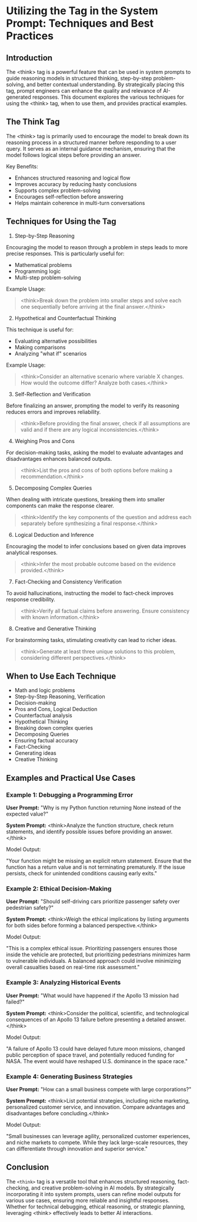 # Utilizing the Tag in the System Prompt: Techniques and Best Practices

## Introduction

The &lt;think&gt; tag is a powerful feature that can be used in system prompts to guide reasoning models in structured thinking, step-by-step problem-solving, and better contextual understanding. By strategically placing this tag, prompt engineers can enhance the quality and relevance of AI-generated responses. This document explores the various techniques for using the &lt;think&gt; tag, when to use them, and provides practical examples.

## The Think Tag

The &lt;think&gt; tag is primarily used to encourage the model to break down its reasoning process in a structured manner before responding to a user query. It serves as an internal guidance mechanism, ensuring that the model follows logical steps before providing an answer.

Key Benefits:

* Enhances structured reasoning and logical flow
* Improves accuracy by reducing hasty conclusions
* Supports complex problem-solving
* Encourages self-reflection before answering
* Helps maintain coherence in multi-turn conversations

## Techniques for Using the  Tag

1. Step-by-Step Reasoning

Encouraging the model to reason through a problem in steps leads to more precise responses. This is particularly useful for:

* Mathematical problems
* Programming logic
* Multi-step problem-solving

Example Usage:

> &lt;think&gt;Break down the problem into smaller steps and solve each one sequentially before arriving at the final answer.&lt;/think&gt;

2. Hypothetical and Counterfactual Thinking

This technique is useful for:

* Evaluating alternative possibilities
* Making comparisons
* Analyzing "what if" scenarios

Example Usage:

> &lt;think&gt;Consider an alternative scenario where variable X changes. How would the outcome differ? Analyze both cases.&lt;/think&gt;

3. Self-Reflection and Verification

Before finalizing an answer, prompting the model to verify its reasoning reduces errors and improves reliability.

> &lt;think&gt;Before providing the final answer, check if all assumptions are valid and if there are any logical inconsistencies.&lt;/think&gt;

4. Weighing Pros and Cons

For decision-making tasks, asking the model to evaluate advantages and disadvantages enhances balanced outputs.

> &lt;think&gt;List the pros and cons of both options before making a recommendation.&lt;/think&gt;

5. Decomposing Complex Queries

When dealing with intricate questions, breaking them into smaller components can make the response clearer.

> &lt;think&gt;Identify the key components of the question and address each separately before synthesizing a final response.&lt;/think&gt;

6. Logical Deduction and Inference

Encouraging the model to infer conclusions based on given data improves analytical responses.

> &lt;think&gt;Infer the most probable outcome based on the evidence provided.&lt;/think&gt;

7. Fact-Checking and Consistency Verification

To avoid hallucinations, instructing the model to fact-check improves response credibility.

> &lt;think&gt;Verify all factual claims before answering. Ensure consistency with known information.&lt;/think&gt;

8. Creative and Generative Thinking

For brainstorming tasks, stimulating creativity can lead to richer ideas.

> &lt;think&gt;Generate at least three unique solutions to this problem, considering different perspectives.&lt;/think&gt;

## When to Use Each Technique

* Math and logic problems
* Step-by-Step Reasoning, Verification
* Decision-making
* Pros and Cons, Logical Deduction
* Counterfactual analysis
* Hypothetical Thinking
* Breaking down complex queries
* Decomposing Queries
* Ensuring factual accuracy
* Fact-Checking
* Generating ideas
* Creative Thinking

## Examples and Practical Use Cases

### Example 1: Debugging a Programming Error

**User Prompt:** "Why is my Python function returning None instead of the expected value?"

**System Prompt:** &lt;think&gt;Analyze the function structure, check return statements, and identify possible issues before providing an answer.&lt;/think&gt;

Model Output:

"Your function might be missing an explicit return statement. Ensure that the function has a return value and is not terminating prematurely. If the issue persists, check for unintended conditions causing early exits."

### Example 2: Ethical Decision-Making

**User Prompt:** "Should self-driving cars prioritize passenger safety over pedestrian safety?"

**System Prompt:** &lt;think&gt;Weigh the ethical implications by listing arguments for both sides before forming a balanced perspective.&lt;/think&gt;

Model Output:

"This is a complex ethical issue. Prioritizing passengers ensures those inside the vehicle are protected, but prioritizing pedestrians minimizes harm to vulnerable individuals. A balanced approach could involve minimizing overall casualties based on real-time risk assessment."

### Example 3: Analyzing Historical Events

**User Prompt:** "What would have happened if the Apollo 13 mission had failed?"

**System Prompt:** &lt;think&gt;Consider the political, scientific, and technological consequences of an Apollo 13 failure before presenting a detailed answer.&lt;/think&gt;

Model Output:

"A failure of Apollo 13 could have delayed future moon missions, changed public perception of space travel, and potentially reduced funding for NASA. The event would have reshaped U.S. dominance in the space race."

### Example 4: Generating Business Strategies

**User Prompt:** "How can a small business compete with large corporations?"

**System Prompt:** &lt;think&gt;List potential strategies, including niche marketing, personalized customer service, and innovation. Compare advantages and disadvantages before concluding.&lt;/think&gt;

Model Output:

"Small businesses can leverage agility, personalized customer experiences, and niche markets to compete. While they lack large-scale resources, they can differentiate through innovation and superior service."

## Conclusion

The `<think>` tag is a versatile tool that enhances structured reasoning, fact-checking, and creative problem-solving in AI models. By strategically incorporating it into system prompts, users can refine model outputs for various use cases, ensuring more reliable and insightful responses. Whether for technical debugging, ethical reasoning, or strategic planning, leveraging &lt;think&gt; effectively leads to better AI interactions.
